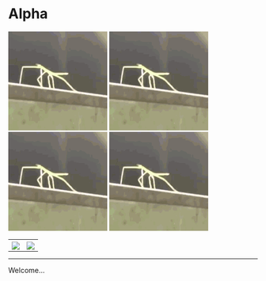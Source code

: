 # Alpha

![stickBugged](https://github.com/Chris-P-Bacn/Chris-P-Bacn/blob/main/stickBugged.gif)
![stickBugged](https://github.com/Chris-P-Bacn/Chris-P-Bacn/blob/main/stickBugged.gif)
![stickBugged](https://github.com/Chris-P-Bacn/Chris-P-Bacn/blob/main/stickBugged.gif)
![stickBugged](https://github.com/Chris-P-Bacn/Chris-P-Bacn/blob/main/stickBugged.gif)  <br />

<table>
  <tr>
    <td align="center" style="padding=0;width=50%;">
      <img align="center" style="padding=0;" src="https://github-readme-stats.vercel.app/api?username=nlpha&show_icons=true&count_private=true&hide_border=true&theme=dark">
    </td>
    <td align="center" style="padding=0;width=50%;">
      <img align="center" style="padding=0;" src="[![Top Langs](https://github-readme-stats.vercel.app/api/top-langs/?username=nlpha&layout=compact)](https://github.com/nlpha/github-readme-stats)">
    </td>
  </tr>
</table>

-----

Welcome...

